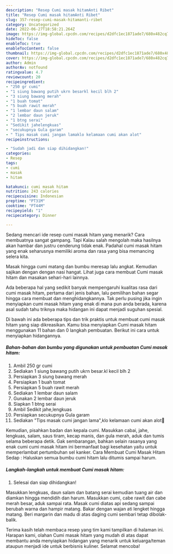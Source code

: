 ```yaml
---
description: "Resep Cumi masak hitamAnti Ribet"
title: "Resep Cumi masak hitamAnti Ribet"
slug: 357-resep-cumi-masak-hitamanti-ribet
category: Uncategorized
date: 2022-06-27T18:58:21.264Z
image: https://img-global.cpcdn.com/recipes/d2dfc1ec1871ade7/680x482cq70/cumi-masak-hitam-foto-resep-utama.jpg
hideToc: false
enableToc: true
enableTocContent: false
thumbnail: https://img-global.cpcdn.com/recipes/d2dfc1ec1871ade7/680x482cq70/cumi-masak-hitam-foto-resep-utama.jpg
cover: https://img-global.cpcdn.com/recipes/d2dfc1ec1871ade7/680x482cq70/cumi-masak-hitam-foto-resep-utama.jpg
author: Admin
authorAv: notfound
ratingvalue: 4.7
reviewcount: 20
recipeingredient:
- "250 gr cumi"
- "1 siung bawang putih ukrn besarkl kecil blh 2"
- "3 siung bawang merah"
- "1 buah tomat"
- "5 buah rawit merah"
- "1 lembar daun salam"
- "2 lembar daun jeruk"
- "1 btng serai"
- "Sedikit jahelengkuas"
- "secukupnya Gula garam"
- " Tips masak cumi jangan lamaklo kelamaan cumi akan alot"
recipeinstructions:

- "Sudah jadi dan siap dihidangkan!"
categories:
- Resep
tags:
- cumi
- masak
- hitam

katakunci: cumi masak hitam 
nutrition: 243 calories
recipecuisine: Indonesian
preptime: "PT31M"
cooktime: "PT44M"
recipeyield: "1"
recipecategory: Dinner

---
```



Sedang mencari ide resep cumi masak hitam yang menarik? Cara membuatnya sangat gampang. Tapi Kalau salah mengolah maka hasilnya akan hambar dan justru cenderung tidak enak. Padahal cumi masak hitam yang enak seharusnya memiliki aroma dan rasa yang bisa memancing selera kita.


Masak hingga cumi matang dan bumbu meresap lalu angkat. Kemudian sajikan dengan dengan nasi hangat. Lihat juga cara membuat Cumi masak hitam dan masakan sehari-hari lainnya.

Ada beberapa hal yang sedikit banyak mempengaruhi kualitas rasa dari cumi masak hitam, pertama dari jenis bahan, lalu pemilihan bahan segar hingga cara membuat dan menghidangkannya. Tak perlu pusing jika ingin menyiapkan cumi masak hitam yang enak di mana pun anda berada, karena asal sudah tahu triknya maka hidangan ini dapat menjadi suguhan spesial.


Di bawah ini ada beberapa tips dan trik praktis untuk membuat cumi masak hitam yang siap dikreasikan. Kamu bisa menyiapkan Cumi masak hitam menggunakan 11 bahan dan 0 langkah pembuatan. Berikut ini cara untuk menyiapkan hidangannya.

<!--inarticleads1-->

##### Bahan-bahan dan bumbu yang digunakan untuk pembuatan Cumi masak hitam:

1. Ambil 250 gr cumi
1. Sediakan 1 siung bawang putih ukrn besar.kl kecil blh 2
1. Persiapkan 3 siung bawang merah
1. Persiapkan 1 buah tomat
1. Persiapkan 5 buah rawit merah
1. Sediakan 1 lembar daun salam
1. Gunakan 2 lembar daun jeruk
1. Siapkan 1 btng serai
1. Ambil Sedikit jahe,lengkuas
1. Persiapkan secukupnya Gula garam
1. Sediakan  &#34;Tips masak cumi jangan lama&#34;,klo kelamaan cumi akan alot🙏


Kemudian, pisahkan badan dan kepala cumi. Masukkan cabai, jahe, lengkuas, salam, saus tiram, kecap manis, dan gula merah, aduk dan tumis selama beberapa detik. Gak sembarangan, bahkan selain rasanya yang enak cumi cumi masak hitam ini bermanfaat bagi kesehatan yaitu untuk memperlambat pertumbuhan sel kanker. Cara Membuat Cumi Masak Hitam Sedap : Haluskan semua bumbu cumi hitam lalu ditumis sampai harum. 

<!--inarticleads2-->

##### Langkah-langkah untuk membuat Cumi masak hitam:


1. Selesai dan siap dihidangkan!

Masukkan lengkuas, daun salam dan batang serai kemudian tuang air dan diamkan hingga mendidih dan harum. Masukkan cumi, cabe rawit dan cabe merah besar, aduk sampai rata. Masak cumi diatas api sedang sampai berubah warna dan hampir matang. Bakar dengan wajan ati lengket hingga matang. Beri margarin dan madu di atas daging cumi sembari tetap dibolak-balik. 

Terima kasih telah membaca resep yang tim kami tampilkan di halaman ini. Harapan kami, olahan Cumi masak hitam yang mudah di atas dapat membantu anda menyiapkan hidangan yang menarik untuk keluarga/teman ataupun menjadi ide untuk berbisnis kuliner. Selamat mencoba!

